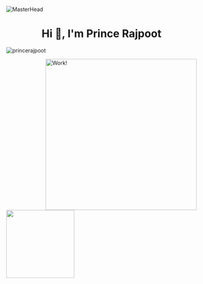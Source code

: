 ![MasterHead](https://user-images.githubusercontent.com/74038190/225813708-98b745f2-7d22-48cf-9150-083f1b00d6c9.gif)

<!--
<img alt="GIF" src="https://media.giphy.com/media/AYMKkDwavwA9Y72Frn/giphy.gif"/>
![Anshul's wakatime stats](https://github-readme-stats.vercel.app/api/wakatime?username=anshulforyou&show_icons=true)
-->


<h1 align="center">Hi 👋, I'm Prince Rajpoot</h1>
<p align="left"> <img src="https://komarev.com/ghpvc/?username=princerajpoot20&label=Profile%20views&color=0e75b6&style=flat" alt="princerajpoot" /> </p>


<!-- <img align="right" alt="Work!" width="400" src="https://user-images.githubusercontent.com/74038190/212749171-b84692a8-2b04-4e3b-93ca-ac14705da224.gif">
 <img height="180em" src="https://github-readme-stats.vercel.app/api?username=princerajpoot20&show_icons=true&hide_border=true&&count_private=true&include_all_commits=true" /> -->

<img align="right" alt="Work!" width="400" src="https://github-readme-stats.vercel.app/api?username=princerajpoot20&show_icons=true&hide_border=true&&count_private=true&include_all_commits=true" />
<img height="180em" src="https://media.giphy.com/media/3ornk57KwDXf81rjWM/giphy.gif">



<!--
**princerajpoot20/princerajpoot20** is a ✨ _special_ ✨ repository because its `README.md` (this file) appears on your GitHub profile.
![Anshul's top languages](https://github-readme-stats.vercel.app/api/top-langs/?username=princerajpoot20&layout=compact&show_icons=true)

Here are some ideas to get you started:

- 🔭 I’m currently working on ...
- 🌱 I’m currently learning ...
- 👯 I’m looking to collaborate on ...
- 🤔 I’m looking for help with ...
- 💬 Ask me about ...
- 📫 How to reach me: ...
- 😄 Pronouns: ...
- ⚡ Fun fact: ...
-->


<!--RECENT_ACTIVITY:start-->

<!--RECENT_ACTIVITY:end-->
